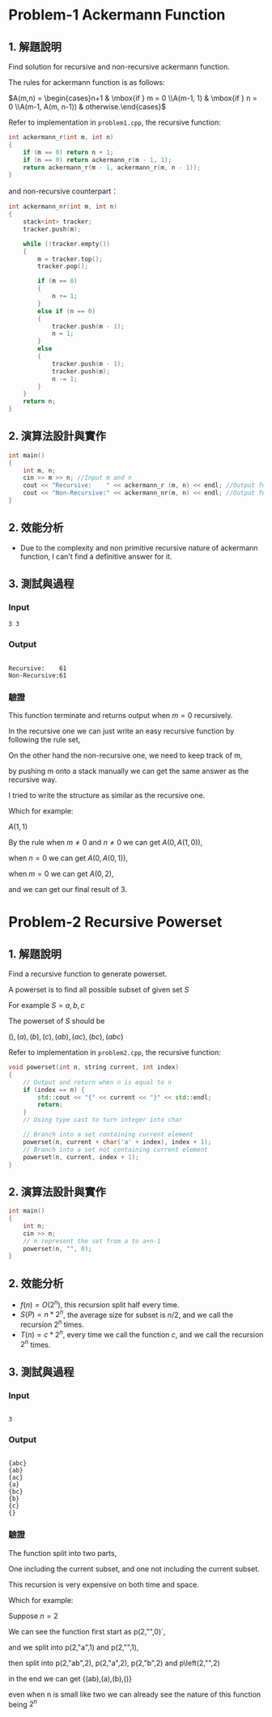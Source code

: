 # Problem-1 Ackermann Function

## 1. 解題說明

Find solution for recursive and non-recursive ackermann function.

The rules for ackermann function is as follows:

$`A(m,n) = \begin{cases}n+1 & \mbox{if } m = 0 \\A(m-1, 1) & \mbox{if } n = 0 \\A(m-1, A(m, n-1)) & otherwise.\end{cases}`$


Refer to implementation in `problem1.cpp`, the recursive function:

```cpp
int ackermann_r(int m, int n)
{
	if (m == 0) return n + 1;
	if (n == 0) return ackermann_r(m - 1, 1);
	return ackermann_r(m - 1, ackermann_r(m, n - 1));
}
```

and non-recursive counterpart：

```cpp
int ackermann_nr(int m, int n)
{
	stack<int> tracker;
	tracker.push(m);

	while (!tracker.empty())
	{
		m = tracker.top();
		tracker.pop();

		if (m == 0)
		{
			n += 1;
		}
		else if (n == 0)
		{
			tracker.push(m - 1);
			n = 1;
		}
		else
		{
			tracker.push(m - 1);
			tracker.push(m);
			n -= 1;
		}
	}
	return n;
}
```
## 2. 演算法設計與實作

```cpp
int main()
{
	int m, n;
	cin >> m >> n; //Input m and n	
	cout << "Recursive:    " << ackermann_r (m, n) << endl; //Output for recusive solution
	cout << "Non-Recursive:" << ackermann_nr(m, n) << endl; //Output for non-recusive solution
}
```

## 2. 效能分析

- Due to the complexity and non primitive recursive nature of ackermann function, I can't find a definitive answer for it.

## 3. 測試與過程

### Input

```plain
3 3

```

### Output

```plain

Recursive:    61
Non-Recursive:61

```

### 驗證

This function terminate and returns output when $`m=0`$ recursively.

In the recursive one we can just write an easy recursive function by following the rule set,

On the other hand the non-recursive one, we need to keep track of m,

by pushing m onto a stack manually we can get the same answer as the recursive way.

I tried to write the structure as similar as the recursive one.

Which for example: 

$`A(1,1)`$

By the rule when $`m \not= 0`$ and $`n \not= 0`$ we can get $`A(0,A(1,0))`$,

when $`n=0`$ we can get $`A(0,A(0,1))`$,

when $`m=0`$ we can get $`A(0,2)`$,

and we can get our final result of $`3`$.



# Problem-2 Recursive Powerset

## 1. 解題說明

Find a recursive function to generate powerset.

A powerset is to find all possible subset of given set $`S`$

For example $`S={a,b,c}`$

The powerset of $`S`$ should be

$`{(),(a),(b),(c),(ab),(ac),(bc),(abc)}`$

Refer to implementation in `problem2.cpp`, the recursive function:

```cpp
void powerset(int n, string current, int index)
{
    // Output and return when n is equal to n
    if (index == n) {
        std::cout << "{" << current << "}" << std::endl;
        return;
    }
    // Using type cast to turn integer into char

    // Branch into a set containing current element
    powerset(n, current + char('a' + index), index + 1);
    // Branch into a set not containing current element
    powerset(n, current, index + 1);
}
```


## 2. 演算法設計與實作

```cpp
int main() 
{
    int n;
    cin >> n;
    // n represent the set from a to a+n-1
    powerset(n, "", 0);
}
```

## 2. 效能分析

- $`f(n)=O(2^{n})`$, this recursion split half every time.
- $`S(P)=n*2^{n}`$, the average size for subset is $`n/2`$, and we call the recursion $`2^{n}`$ times.
- $`T(n)=c*2^n `$, every time we call the function $`c`$, and we call the recursion $`2^{n}`$ times.

## 3. 測試與過程

### Input

```plain

3

```

### Output

```plain

{abc}
{ab}
{ac}
{a}
{bc}
{b}
{c}
{}

```

### 驗證

The function split into two parts,

One including the current subset, and one not including the current subset.

This recursion is very expensive on both time and space.

Which for example: 

Suppose $`n=2`$

We can see the function first start as p(2,"",0)`,

and we split into p(2,"a",1) and p(2,"",1),

then split into p(2,"ab",2), p(2,"a",2), p(2,"b",2) and p\left(2,"",2)

in the end we can get {(ab),(a),(b),()}

even when n is small like two we can already see the nature of this function being $`2^{n}`$
